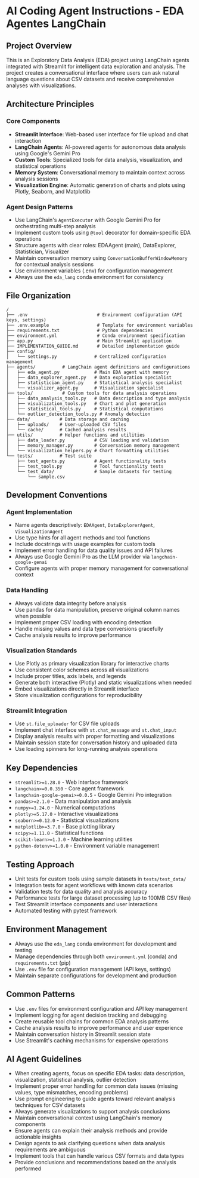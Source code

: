 # AI Coding Agent Instructions - EDA Agentes LangChain

## Project Overview
This is an Exploratory Data Analysis (EDA) project using LangChain agents integrated with Streamlit for intelligent data exploration and analysis. The project creates a conversational interface where users can ask natural language questions about CSV datasets and receive comprehensive analyses with visualizations.

## Architecture Principles

### Core Components
- **Streamlit Interface**: Web-based user interface for file upload and chat interaction
- **LangChain Agents**: AI-powered agents for autonomous data analysis using Google's Gemini Pro
- **Custom Tools**: Specialized tools for data analysis, visualization, and statistical operations
- **Memory System**: Conversational memory to maintain context across analysis sessions
- **Visualization Engine**: Automatic generation of charts and plots using Plotly, Seaborn, and Matplotlib

### Agent Design Patterns
- Use LangChain's `AgentExecutor` with Google Gemini Pro for orchestrating multi-step analysis
- Implement custom tools using `@tool` decorator for domain-specific EDA operations
- Structure agents with clear roles: EDAAgent (main), DataExplorer, Statistician, Visualizer
- Maintain conversation memory using `ConversationBufferWindowMemory` for contextual analysis sessions
- Use environment variables (.env) for configuration management
- Always use the `eda_lang` conda environment for consistency

## File Organization

```
/
├── .env                          # Environment configuration (API keys, settings)
├── .env.example                  # Template for environment variables
├── requirements.txt              # Python dependencies
├── environment.yml               # Conda environment specification
├── app.py                        # Main Streamlit application
├── IMPLEMENTATION_GUIDE.md       # Detailed implementation guide
├── config/
│   └── settings.py              # Centralized configuration management
├── agents/          # LangChain agent definitions and configurations
│   ├── eda_agent.py             # Main EDA agent with memory
│   ├── data_explorer_agent.py   # Data exploration specialist
│   ├── statistician_agent.py    # Statistical analysis specialist
│   └── visualizer_agent.py      # Visualization specialist
├── tools/           # Custom tools for data analysis operations
│   ├── data_analysis_tools.py   # Data description and type analysis
│   ├── visualization_tools.py   # Chart and plot generation
│   ├── statistical_tools.py     # Statistical computations
│   └── outlier_detection_tools.py # Anomaly detection
├── data/           # Data storage and caching
│   ├── uploads/    # User-uploaded CSV files
│   └── cache/      # Cached analysis results
├── utils/          # Helper functions and utilities
│   ├── data_loader.py           # CSV loading and validation
│   ├── memory_manager.py        # Conversation memory management
│   └── visualization_helpers.py # Chart formatting utilities
└── tests/          # Test suite
    ├── test_agents.py           # Agent functionality tests
    ├── test_tools.py            # Tool functionality tests
    └── test_data/               # Sample datasets for testing
        └── sample.csv
```

## Development Conventions

### Agent Implementation
- Name agents descriptively: `EDAAgent`, `DataExplorerAgent`, `VisualizationAgent`
- Use type hints for all agent methods and tool functions
- Include docstrings with usage examples for custom tools
- Implement error handling for data quality issues and API failures
- Always use Google Gemini Pro as the LLM provider via `langchain-google-genai`
- Configure agents with proper memory management for conversational context

### Data Handling
- Always validate data integrity before analysis
- Use pandas for data manipulation, preserve original column names when possible
- Implement proper CSV loading with encoding detection
- Handle missing values and data type conversions gracefully
- Cache analysis results to improve performance

### Visualization Standards
- Use Plotly as primary visualization library for interactive charts
- Use consistent color schemes across all visualizations
- Include proper titles, axis labels, and legends
- Generate both interactive (Plotly) and static visualizations when needed
- Embed visualizations directly in Streamlit interface
- Store visualization configurations for reproducibility

### Streamlit Integration
- Use `st.file_uploader` for CSV file uploads
- Implement chat interface with `st.chat_message` and `st.chat_input`
- Display analysis results with proper formatting and visualizations
- Maintain session state for conversation history and uploaded data
- Use loading spinners for long-running analysis operations

## Key Dependencies
- `streamlit>=1.28.0` - Web interface framework
- `langchain>=0.0.350` - Core agent framework
- `langchain-google-genai>=0.0.5` - Google Gemini Pro integration
- `pandas>=2.1.0` - Data manipulation and analysis
- `numpy>=1.24.0` - Numerical computations
- `plotly>=5.17.0` - Interactive visualizations
- `seaborn>=0.12.0` - Statistical visualizations
- `matplotlib>=3.7.0` - Base plotting library
- `scipy>=1.11.0` - Statistical functions
- `scikit-learn>=1.3.0` - Machine learning utilities
- `python-dotenv>=1.0.0` - Environment variable management


## Testing Approach
- Unit tests for custom tools using sample datasets in `tests/test_data/`
- Integration tests for agent workflows with known data scenarios
- Validation tests for data quality and analysis accuracy
- Performance tests for large dataset processing (up to 100MB CSV files)
- Test Streamlit interface components and user interactions
- Automated testing with pytest framework

## Environment Management
- Always use the `eda_lang` conda environment for development and testing
- Manage dependencies through both `environment.yml` (conda) and `requirements.txt` (pip)
- Use `.env` file for configuration management (API keys, settings)
- Maintain separate configurations for development and production

## Common Patterns
- Use `.env` files for environment configuration and API key management
- Implement logging for agent decision tracking and debugging
- Create reusable tool chains for common EDA analysis patterns
- Cache analysis results to improve performance and user experience
- Maintain conversation history in Streamlit session state
- Use Streamlit's caching mechanisms for expensive operations

## AI Agent Guidelines
- When creating agents, focus on specific EDA tasks: data description, visualization, statistical analysis, outlier detection
- Implement proper error handling for common data issues (missing values, type mismatches, encoding problems)
- Use prompt engineering to guide agents toward relevant analysis techniques for CSV datasets
- Always generate visualizations to support analysis conclusions
- Maintain conversational context using LangChain's memory components
- Ensure agents can explain their analysis methods and provide actionable insights
- Design agents to ask clarifying questions when data analysis requirements are ambiguous
- Implement tools that can handle various CSV formats and data types
- Provide conclusions and recommendations based on the analysis performed
